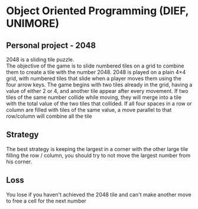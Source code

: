 # Object Oriented Programming (DIEF, UNIMORE)
## Personal project - 2048
2048 is a sliding tile puzzle. \
The objective of the game is to slide numbered tiles on a grid to combine them to create a tile with the number 2048.
2048 is played on a plain 4×4 grid, with numbered tiles that slide when a player moves them using the four arrow keys.
The game begins with two tiles already in the grid, having a value of either 2 or 4, and another tile appear after every movement.
If two tiles of the same number collide while moving, they will merge into a tile with the total value of the two tiles that collided.
If all four spaces in a row or column are filled with tiles of the same value,
a move parallel to that row/column will combine all the tile

## Strategy
The best strategy is keeping the largest in a corner with the other large tile filling the row / column,
you should try to not move the largest number from his corner.

## Loss
You lose if you haven't achieved the 2048 tile and can't make another move to free a cell for the next number 
